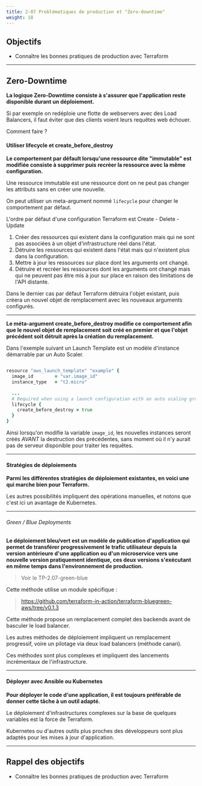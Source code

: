 ```yaml
---
title: 2-07 Problématiques de production et "Zero-downtime"
weight: 18
---
```


## Objectifs 
- Connaître les bonnes pratiques de production avec Terraform

---

## Zero-Downtime 

**La logique Zero-Downtime consiste à s'assurer que l'application reste disponible durant un déploiement.**

Si par exemple on redéploie une flotte de webservers avec des Load Balancers, il faut éviter que des clients voient leurs requêtes web échouer.

Comment faire ? 

#### Utiliser lifecycle et create_before_destroy

**Le comportement par défault lorsqu'une ressource dite "immutable" est modifiée consiste à supprimer puis recréer la ressource avec la même configuration.**

Une ressource immutable est une ressource dont on ne peut pas changer les attributs sans en créer une nouvelle.

On peut utiliser un meta-argument nommé `lifecycle` pour changer le comportement par défaut.

L'ordre par défaut d'une configuration Terraform est Create - Delete - Update

1. Créer des ressources qui existent dans la configuration mais qui ne sont pas associées à un objet d'infrastructure réel dans l'état.
1. Détruire les ressources qui existent dans l'état mais qui n'existent plus dans la configuration.
1. Mettre à jour les ressources sur place dont les arguments ont changé.
1. Détruire et recréer les ressources dont les arguments ont changé mais qui ne peuvent pas être mis à jour sur place en raison des limitations de l'API distante.

Dans le dernier cas par défaut Terraform détruira l'objet existant, puis créera un nouvel objet de remplacement avec les nouveaux arguments configurés.

---

**Le méta-argument create_before_destroy modifie ce comportement afin que le nouvel objet de remplacement soit créé en premier et que l'objet précédent soit détruit après la création du remplacement.**

Dans l'exemple suivant un Launch Template est un modèle d'instance démarrable par un Auto Scaler.

```coffeescript

resource "aws_launch_template" "example" {
  image_id        = "var.image_id"
  instance_type   = "t2.micro"
  
  ...
  # Required when using a launch configuration with an auto scaling group.
  lifecycle {
    create_before_destroy = true
  }
}

```

Ainsi lorsqu'on modifie la variable `image_id`, les nouvelles instances seront créés _AVANT_ la destruction des précédentes, sans moment où il n'y aurait pas de serveur disponible pour traiter les requêtes.

---

#### Stratégies de déploiements 

**Parmi les différentes stratégies de déploiement existantes, en voici une qui marche bien pour Terraform.**

Les autres possibilités impliquent des opérations manuelles, et notons que c'est ici un avantage de Kubernetes.

---

###### Green / Blue Deployments  

**Le déploiement bleu/vert est un modèle de publication d'application qui permet de transférer progressivement le trafic utilisateur depuis la version antérieure d'une application ou d'un microservice vers une nouvelle version pratiquement identique, ces deux versions s'exécutant en même temps dans l'environnement de production.**

> Voir le TP-2.07-green-blue

Cette méthode utilise un module spécifique : 

> https://github.com/terraform-in-action/terraform-bluegreen-aws/tree/v0.1.3

Cette méthode propose un remplacement complet des backends avant de basculer le load balancer.

Les autres méthodes de déploiement impliquent un remplacement progressif, voire un pilotage via deux load balancers (méthode canari).

Ces méthodes sont plus complexes et impliquent des lancements incrémentaux de l'infrastructure.

---

#### Déployer avec Ansible ou Kubernetes 

**Pour déployer le code d'une application, il est toujours préférable de donner cette tâche à un  outil adapté.** 

Le déploiement d'infrastructures complexes sur la base de quelques variables est la force de Terraform. 

Kubernetes ou d'autres outils plus proches des développeurs sont plus adaptés pour les mises à jour d'application.

---


## Rappel des objectifs 
- Connaître les bonnes pratiques de production avec Terraform


